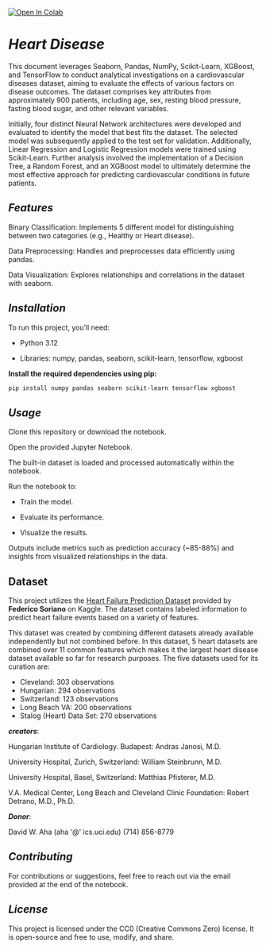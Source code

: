 [![Open In Colab](https://colab.research.google.com/assets/colab-badge.svg)](https://colab.research.google.com/github/dianapolise/heart_disease/blob/main/heart_disease.ipynb)

# *Heart Disease*

This document leverages Seaborn, Pandas, NumPy, Scikit-Learn, XGBoost, and TensorFlow to conduct analytical investigations on a cardiovascular diseases dataset, aiming to evaluate the effects of various factors on disease outcomes. The dataset comprises key attributes from approximately 900 patients, including age, sex, resting blood pressure, fasting blood sugar, and other relevant variables.

Initially, four distinct Neural Network architectures were developed and evaluated to identify the model that best fits the dataset. The selected model was subsequently applied to the test set for validation. Additionally, Linear Regression and Logistic Regression models were trained using Scikit-Learn. Further analysis involved the implementation of a Decision Tree, a Random Forest, and an XGBoost model to ultimately determine the most effective approach for predicting cardiovascular conditions in future patients.

## ***Features***

Binary Classification: Implements 5 different model for distinguishing between two categories (e.g., Healthy or Heart disease).

Data Preprocessing: Handles and preprocesses data efficiently using pandas.

Data Visualization: Explores relationships and correlations in the dataset with seaborn.

## ***Installation***

To run this project, you’ll need:

- Python 3.12

- Libraries: numpy, pandas, seaborn, scikit-learn, tensorflow, xgboost

**Install the required dependencies using pip:**

```bash
pip install numpy pandas seaborn scikit-learn tensorflow xgboost
```

## ***Usage***

Clone this repository or download the notebook.

Open the provided Jupyter Notebook.

The built-in dataset is loaded and processed automatically within the notebook.

Run the notebook to:

- Train the model.

- Evaluate its performance.

- Visualize the results.

Outputs include metrics such as prediction accuracy (~85-88%) and insights from visualized relationships in the data.

## Dataset

This project utilizes the [Heart Failure Prediction Dataset](https://www.kaggle.com/datasets/fedesoriano/heart-failure-prediction) provided by **Federico Soriano** on Kaggle. The dataset contains labeled information to predict heart failure events based on a variety of features.

This dataset was created by combining different datasets already available independently but not combined before. In this dataset, 5 heart datasets are combined over 11 common features which makes it the largest heart disease dataset available so far for research purposes. The five datasets used for its curation are:

- Cleveland: 303 observations
- Hungarian: 294 observations
- Switzerland: 123 observations
- Long Beach VA: 200 observations
- Stalog (Heart) Data Set: 270 observations

***creators***:

Hungarian Institute of Cardiology. Budapest: Andras Janosi, M.D.

University Hospital, Zurich, Switzerland: William Steinbrunn, M.D.

University Hospital, Basel, Switzerland: Matthias Pfisterer, M.D.

V.A. Medical Center, Long Beach and Cleveland Clinic Foundation: Robert Detrano, M.D., Ph.D.

***Donor***:

David W. Aha (aha '@' ics.uci.edu) (714) 856-8779

## ***Contributing***

For contributions or suggestions, feel free to reach out via the email provided at the end of the notebook.

## ***License***

This project is licensed under the CC0 (Creative Commons Zero) license. It is open-source and free to use, modify, and share.
